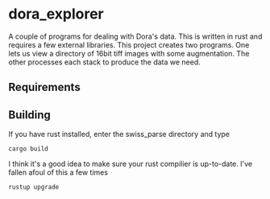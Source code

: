 # dora_explorer

A couple of programs for dealing with Dora's data. This is written in rust and requires a few external libraries. This project creates two programs. One lets us view a directory of 16bit tiff images with some augmentation. The other processes each stack to produce the data we need.

## Requirements


## Building

If you have rust installed, enter the swiss_parse directory and type

    cargo build

I think it's a good idea to make sure your rust compilier is up-to-date. I've fallen afoul of this a few times

    rustup upgrade